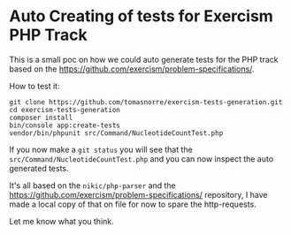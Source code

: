 # Auto Creating of tests for Exercism PHP Track

This is a small poc on how we could auto generate tests for the PHP track based on the https://github.com/exercism/problem-specifications/.

How to test it:

```
git clone https://github.com/tomasnorre/exercism-tests-generation.git
cd exercism-tests-generation
composer install
bin/console app:create-tests
vendor/bin/phpunit src/Command/NucleotideCountTest.php
```

If you now make a `git status` you will see that the `src/Command/NucleotideCountTest.php` and you can now inspect the auto generated tests.

It's all based on the `nikic/php-parser` and the https://github.com/exercism/problem-specifications/ repository, I have made a local copy of that on file
for now to spare the http-requests.

Let me know what you think.

